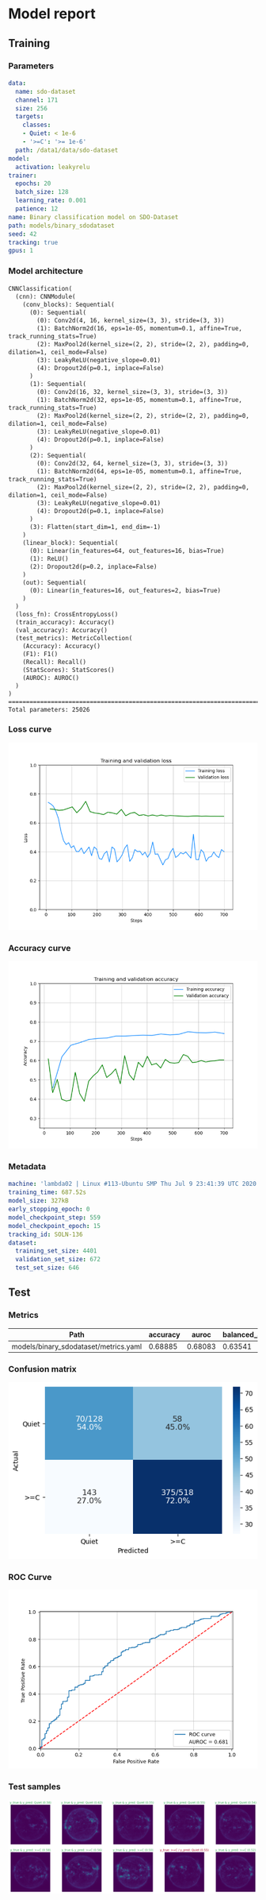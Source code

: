 # Model report
## Training
### Parameters
```yaml
data:
  name: sdo-dataset
  channel: 171
  size: 256
  targets:
    classes:
    - Quiet: < 1e-6
    - '>=C': '>= 1e-6'
  path: /data1/data/sdo-dataset
model:
  activation: leakyrelu
trainer:
  epochs: 20
  batch_size: 128
  learning_rate: 0.001
  patience: 12
name: Binary classification model on SDO-Dataset
path: models/binary_sdodataset
seed: 42
tracking: true
gpus: 1
```
### Model architecture
```
CNNClassification(
  (cnn): CNNModule(
    (conv_blocks): Sequential(
      (0): Sequential(
        (0): Conv2d(4, 16, kernel_size=(3, 3), stride=(3, 3))
        (1): BatchNorm2d(16, eps=1e-05, momentum=0.1, affine=True, track_running_stats=True)
        (2): MaxPool2d(kernel_size=(2, 2), stride=(2, 2), padding=0, dilation=1, ceil_mode=False)
        (3): LeakyReLU(negative_slope=0.01)
        (4): Dropout2d(p=0.1, inplace=False)
      )
      (1): Sequential(
        (0): Conv2d(16, 32, kernel_size=(3, 3), stride=(3, 3))
        (1): BatchNorm2d(32, eps=1e-05, momentum=0.1, affine=True, track_running_stats=True)
        (2): MaxPool2d(kernel_size=(2, 2), stride=(2, 2), padding=0, dilation=1, ceil_mode=False)
        (3): LeakyReLU(negative_slope=0.01)
        (4): Dropout2d(p=0.1, inplace=False)
      )
      (2): Sequential(
        (0): Conv2d(32, 64, kernel_size=(3, 3), stride=(3, 3))
        (1): BatchNorm2d(64, eps=1e-05, momentum=0.1, affine=True, track_running_stats=True)
        (2): MaxPool2d(kernel_size=(2, 2), stride=(2, 2), padding=0, dilation=1, ceil_mode=False)
        (3): LeakyReLU(negative_slope=0.01)
        (4): Dropout2d(p=0.1, inplace=False)
      )
      (3): Flatten(start_dim=1, end_dim=-1)
    )
    (linear_block): Sequential(
      (0): Linear(in_features=64, out_features=16, bias=True)
      (1): ReLU()
      (2): Dropout2d(p=0.2, inplace=False)
    )
    (out): Sequential(
      (0): Linear(in_features=16, out_features=2, bias=True)
    )
  )
  (loss_fn): CrossEntropyLoss()
  (train_accuracy): Accuracy()
  (val_accuracy): Accuracy()
  (test_metrics): MetricCollection(
    (Accuracy): Accuracy()
    (F1): F1()
    (Recall): Recall()
    (StatScores): StatScores()
    (AUROC): AUROC()
  )
)
================================================================================
Total parameters: 25026
```
### Loss curve
![Loss curve](train_plots/loss_curve.png 'Loss curve')

### Accuracy curve
![Accuracy curve](train_plots/accuracy_curve.png 'Accuracy curve')

### Metadata
```yaml
machine: 'lambda02 | Linux #113-Ubuntu SMP Thu Jul 9 23:41:39 UTC 2020 | 10 cores @ 4120.00Mhz | RAM 126 GB | 2x TITAN RTX'
training_time: 687.52s
model_size: 327kB
early_stopping_epoch: 0
model_checkpoint_step: 559
model_checkpoint_epoch: 15
tracking_id: SOLN-136
dataset:
  training_set_size: 4401
  validation_set_size: 672
  test_set_size: 646
```
## Test
### Metrics
| Path                                  | accuracy   | auroc   | balanced_accuracy   | csi     | f1     | far     | hss     | pod     | tss     |
|---------------------------------------|------------|---------|---------------------|---------|--------|---------|---------|---------|---------|
| models/binary_sdodataset/metrics.yaml | 0.68885    | 0.68083 | 0.63541             | 0.65104 | 0.5996 | 0.13395 | 0.21665 | 0.72394 | 0.27081 |

### Confusion matrix
![Confusion matrix](test_plots/confusion_matrix.png 'Confusion matrix')

### ROC Curve
![ROC Curve](test_plots/roc_curve.png 'ROC Curve')

### Test samples
![Test samples](test_plots/test_samples.png 'Test samples')

